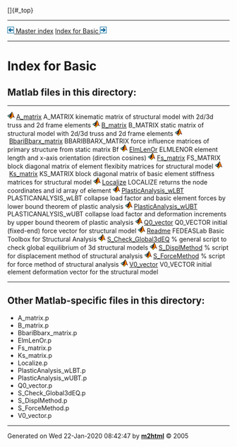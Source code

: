 []{#_top}

  ------------------------------------------------------ -------------------------------------------------------
  [![\<](../left.png) Master index](../FEDEASLab.html)     [Index for Basic ![\>](../right.png)](FEDEASLab.html)
  ------------------------------------------------------ -------------------------------------------------------

# Index for Basic

## Matlab files in this directory:

  -------------------------------------------------------------------------- -----------------------------------------------------------------------------------------------------------------
  ![](../matlabicon.gif) [A_matrix](A_matrix.html)                           A_MATRIX kinematic matrix of structural model with 2d/3d truss and 2d frame elements
  ![](../matlabicon.gif) [B_matrix](B_matrix.html)                           B_MATRIX static matrix of structural model with 2d/3d truss and 2d frame elements
  ![](../matlabicon.gif) [BbariBbarx_matrix](BbariBbarx_matrix.html)         BBARIBBARX_MATRIX force influence matrices of primary structure from static matrix Bf
  ![](../matlabicon.gif) [ElmLenOr](ElmLenOr.html)                           ELMLENOR element length and x-axis orientation (direction cosines)
  ![](../matlabicon.gif) [Fs_matrix](Fs_matrix.html)                         FS_MATRIX block diagonal matrix of element flexibity matrices for structural model
  ![](../matlabicon.gif) [Ks_matrix](Ks_matrix.html)                         KS_MATRIX block diagonal matrix of basic element stiffness matrices for structural model
  ![](../matlabicon.gif) [Localize](Localize.html)                           LOCALIZE returns the node coordinates and id array of element
  ![](../matlabicon.gif) [PlasticAnalysis_wLBT](PlasticAnalysis_wLBT.html)   PLASTICANALYSIS_wLBT collapse load factor and basic element forces by lower bound theorem of plastic analysis
  ![](../matlabicon.gif) [PlasticAnalysis_wUBT](PlasticAnalysis_wUBT.html)   PLASTICANALYSIS_wUBT collapse load factor and deformation increments by upper bound theorem of plastic analysis
  ![](../matlabicon.gif) [Q0_vector](Q0_vector.html)                         Q0_VECTOR initial (fixed-end) force vector for structural model
  ![](../matlabicon.gif) [Readme](Readme.html)                               FEDEASLab Basic Toolbox for Structural Analysis
  ![](../matlabicon.gif) [S_Check_Global3dEQ](S_Check_Global3dEQ.html)       \% general script to check global equilibrium of 3d structural models
  ![](../matlabicon.gif) [S_DisplMethod](S_DisplMethod.html)                 \% script for displacement method of structural analysis
  ![](../matlabicon.gif) [S_ForceMethod](S_ForceMethod.html)                 \% script for force method of structural analysis
  ![](../matlabicon.gif) [V0_vector](V0_vector.html)                         V0_VECTOR initial element deformation vector for the structural model
  -------------------------------------------------------------------------- -----------------------------------------------------------------------------------------------------------------

## Other Matlab-specific files in this directory:

-   A_matrix.p
-   B_matrix.p
-   BbariBbarx_matrix.p
-   ElmLenOr.p
-   Fs_matrix.p
-   Ks_matrix.p
-   Localize.p
-   PlasticAnalysis_wLBT.p
-   PlasticAnalysis_wUBT.p
-   Q0_vector.p
-   S_Check_Global3dEQ.p
-   S_DisplMethod.p
-   S_ForceMethod.p
-   V0_vector.p

------------------------------------------------------------------------

Generated on Wed 22-Jan-2020 08:42:47 by
**[m2html](http://www.artefact.tk/software/matlab/m2html/ "Matlab Documentation in HTML")**
© 2005
